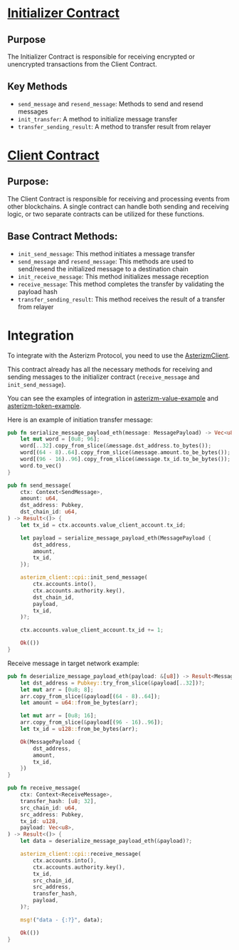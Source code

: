 # [Initializer Contract](./programs/asterizm-initializer/src/lib.rs)

## Purpose
The Initializer Contract is responsible for receiving encrypted or unencrypted transactions from the Client Contract.

## Key Methods
- `send_message` and `resend_message`: Methods to send and resend messages
- `init_transfer`: A method to initialize message transfer
- `transfer_sending_result`: A method to transfer result from relayer

# [Client Contract](./programs/asterizm-client/src/lib.rs)
## Purpose:
The Client Contract is responsible for receiving and processing events from other blockchains. A single contract can handle both sending and receiving logic, or two separate contracts can be utilized for these functions.

## Base Contract Methods:
- `init_send_message`: This method initiates a message transfer
- `send_message` and `resend_message`: This methods are used to send/resend the initialized message to a destination chain
- `init_receive_message`: This method initializes message reception
- `receive_message`: This method completes the transfer by validating the payload hash
- `transfer_sending_result`: This method receives the result of a transfer from relayer


# Integration

To integrate with the Asterizm Protocol, you need to use the [AsterizmClient](./programs/asterizm-client/src/lib.rs).

This contract already has all the necessary methods for receiving and sending messages to the initializer contract (`receive_message` and `init_send_message`).

You can see the examples of integration in [asterizm-value-example](./programs/asterizm-value-example/src/lib.rs) and [asterizm-token-example](./programs/asterizm-token-example/src/lib.rs).

Here is an example of initiation transfer message:

```rust
pub fn serialize_message_payload_eth(message: MessagePayload) -> Vec<u8> {
    let mut word = [0u8; 96];
    word[..32].copy_from_slice(&message.dst_address.to_bytes());
    word[(64 - 8)..64].copy_from_slice(&message.amount.to_be_bytes());
    word[(96 - 16)..96].copy_from_slice(&message.tx_id.to_be_bytes());
    word.to_vec()
}

pub fn send_message(
    ctx: Context<SendMessage>,
    amount: u64,
    dst_address: Pubkey,
    dst_chain_id: u64,
) -> Result<()> {
    let tx_id = ctx.accounts.value_client_account.tx_id;

    let payload = serialize_message_payload_eth(MessagePayload {
        dst_address,
        amount,
        tx_id,
    });

    asterizm_client::cpi::init_send_message(
        ctx.accounts.into(),
        ctx.accounts.authority.key(),
        dst_chain_id,
        payload,
        tx_id,
    )?;

    ctx.accounts.value_client_account.tx_id += 1;

    Ok(())
}
```

Receive message in target network example:

```rust
pub fn deserialize_message_payload_eth(payload: &[u8]) -> Result<MessagePayload> {
    let dst_address = Pubkey::try_from_slice(&payload[..32])?;
    let mut arr = [0u8; 8];
    arr.copy_from_slice(&payload[(64 - 8)..64]);
    let amount = u64::from_be_bytes(arr);

    let mut arr = [0u8; 16];
    arr.copy_from_slice(&payload[(96 - 16)..96]);
    let tx_id = u128::from_be_bytes(arr);

    Ok(MessagePayload {
        dst_address,
        amount,
        tx_id,
    })
}

pub fn receive_message(
    ctx: Context<ReceiveMessage>,
    transfer_hash: [u8; 32],
    src_chain_id: u64,
    src_address: Pubkey,
    tx_id: u128,
    payload: Vec<u8>,
) -> Result<()> {
    let data = deserialize_message_payload_eth(&payload)?;

    asterizm_client::cpi::receive_message(
        ctx.accounts.into(),
        ctx.accounts.authority.key(),
        tx_id,
        src_chain_id,
        src_address,
        transfer_hash,
        payload,
    )?;

    msg!("data - {:?}", data);

    Ok(())
}
```
